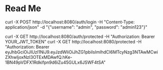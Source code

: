 # Read Me 
curl -X POST http://localhost:8080/auth/login -H "Content-Type: application/json" -d "{\"username\": \"admin\", \"password\": \"admin123\"}"

curl -X GET http://localhost:8080/auth/protected -H "Authorization: Bearer YOUR_JWT_TOKEN"
curl -X GET http://localhost:8080/protected -H "Authorization: Bearer eyJhbGciOiJIUzI1NiJ9.eyJzdWIiOiJhZG1pbiIsImlhdCI6MTcyNzg3NTAwMCwiZXhwIjoxNzI3OTExMDAwfQ.hKe-1BN49pVDFX1Rdkifpn9d6iZu45GULx6JSWF4tSA"
